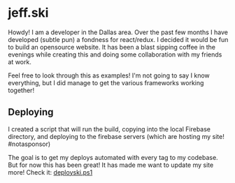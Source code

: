 # jeff.ski

Howdy! I am a developer in the Dallas area. Over the past few months I have developed (subtle pun) a fondness for react/redux.
I decided it would be fun to build an opensource website. It has been a blast sipping coffee in the evenings while creating this
and doing some collaboration with my friends at work.

Feel free to look through this as examples! I'm not going to say I know everything, but I did manage to get the various frameworks working together!

## Deploying

I created a script that will run the build, copying into the local Firebase directory, and deploying to the firebase servers (which are hosting my site! #notasponsor)

The goal is to get my deploys automated with every tag to my codebase. But for now this has been great! It has made me want to update my site more! Check it: [deployski.ps1](../blob/master/deployski.ps1)